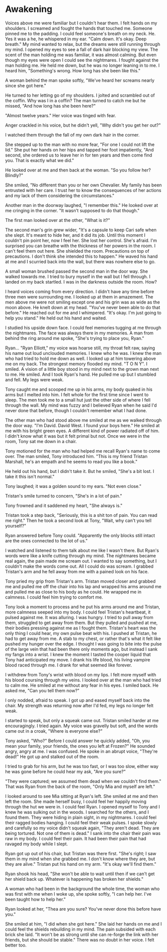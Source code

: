 # Awakening

Voices above me were familiar but I couldn't hear them.  I felt hands on my shoulders.  I screamed and fought the hands that touched me.  Someone pinned me to the padding.  I could feel someone's breath on my neck.  He.  Yes it was a he, he whispered in my ear.  "Calm down.  It's okay.  Deep breath."  My mind wanted to relax, but the dreams were still running through my mind.  I opened my eyes to see a fall of dark hair blocking my view.  The scent of the man holding me was familiar, it was almost calming.  But even though my eyes were open I could see the nightmares.  I fought against the man holding me.  He held me down, but he was no longer leaning in to me.  I heard him, "Something's wrong.  How long has she been like this."

A woman behind the man spoke softly, "We've heard her screams nearly since she got here."

He turned to her letting go of my shoulders.  I jolted and scrambled out of the coffin.  Why was I in a coffin?  The man turned to catch me but he missed, "And how long has she been here?"

"Almost twelve years."  Her voice was tinged with fear.

Anger crackled in his voice, but he didn't yell, "Why didn't you get her out?"

I watched them through the fall of my own dark hair in the corner.

She stepped up to the man with no more fear, "For one I could not lift the lid."  She put her hands on her hips and tapped her foot impatiently, "And second, she ordered us to leave her in for ten years and then come find you.  That is exactly what we did."

He looked over at me and then back at the woman.  "So you follow her? Blindly?"

She smiled, "No different than you or her own Chevalier.  My family has been entrusted with her care.  I trust her to know the consequences of her actions and my lack of them considering the circumstances."

Another man in the doorway laughed, "I remember this."  He looked over at me cringing in the corner.  "It wasn't supposed to do that though."

The first man looked over at the other, "What is it?"

The second man's grin grew wider, "It's a capsule to keep Cari safe when she slept.  It's meant to hide her, and it did its job.  Until this moment I couldn't pin point her, now I feel her.  She lost her control.  She's afraid.  I'm surprised you can breathe with the thickness of her powers in the room.  I can't feel them out here.  She shielded the room.  Precautions on top of precautions.  I don't think she intended this to happen."  He waved his hand at me and I scurried back into the wall, but there was nowhere else to go.

A small woman brushed passed the second man in the door way.  She walked towards me.  I tried to bury myself in the wall but I fell through.  I landed on my back startled.  I was in the darkness outside the room.  How?

I heard voices coming from every direction.  I didn't have any time before three men were surrounding me.  I looked up at them in amazement.  The men above me were not smiling except one and his grin was as wide as the moon above.  He knelt down at my head.  "You've never been able to do that before."  He reached out for me and I whimpered.  "It's okay.  I'm just going to help you stand."  He held out his hand and waited.

I studied his upside down face.  I could feel memories tugging at me through the nightmares.  The face was always there in my memories.  A man from behind the ring around me spoke, "She's trying to place you, Ryan."

Ryan... "Ryan Elliott," my voice was hoarse still, my throat felt raw, saying his name out loud unclouded memories.  I knew who he was.  I knew the man who had tried to hold me down as well.  I looked up at him towering above me on my back.  The strongest memory flooded my mind.  "T O N Y".  I smiled.  A vision of a little boy stood in my mind next to the grown man next to me.  He smiled.  And I took Ryan's hand.  He pulled me up but I stumbled and fell.  My legs were weak.  

Tony caught me and scooped me up in his arms, my body quaked in his arms but I melted into him.  I felt whole for the first time since I went to sleep.  The men took me to a small hut just the other side of where I fell through the wall.  My mind was fuzzy and I believed Ryan when he said I'd never done that before, though I couldn't remember what I had done.

The other man who had stood above me smiled at me as we walked through the door way.  "I'm David. David West.  I found your boys here."  He smiled at me with his bright green eyes.  A different kind of power radiated off of him.  I didn't know what it was but it felt primal but not.  Once we were in the room, Tony sat me down in a chair.  

Tony motioned for the man who had helped me recall Ryan's name to come over.  The man smiled, Tony introduced him.  "This is my friend Tristan Marshall, he's an empath and he seems to read you like a book."

He held out his hand, but I didn't take it.  But he smiled, "She's a bit lost.  I take it this isn't normal."

Tony laughed; it was a golden sound to my ears.  "Not even close."

Tristan's smile turned to concern, "She's in a lot of pain."

Tony frowned and it saddened my heart, "She always is."

Tristan took a step back, "Seriously, this is a shit ton of pain.  You can read me right."  Then he took a second look at Tony, "Wait, why can't you tell yourself?"

Ryan answered before Tony could.  "Apparently the only blocks still intact are the ones connected to the lot of us."

I watched and listened to them talk about me like I wasn't there.  But Ryan's words were like a knife cutting through my mind.  The nightmares became real again, the pain made me scream out.  I wanted to say something, but I couldn't make the words come out.  All I could do was scream.  I grabbed Tristan's arm and he fell away from me with a pained look on his face.

Tony pried my grip from Tristan's arm.  Tristan moved closer and grabbed me and pulled me off the chair into his lap and wrapped his arms around me and pulled me as close to his body as he could.  He wrapped me in calmness.  I could feel him trying to comfort me.  

Tony look a moment to process and he put his arms around me and Tristan, more calmness seeped into my body.  I could feel Tristan's heartbeat, it pulsed against me.   It was alluring.  I was hungry.  I tried to pull away from them, struggled to get away from them.  But they pulled and pushed at me, their bodies pressing against me as I fought them.  Tristan's heart was the only thing I could hear, my own pulse beat with his.  I pushed at Tristan, he had to get away from me.  A stab to my chest, or rather that's what it felt like pushed my hunger over the edge.  I thought I was going to bite into the pulse of the large vein that had been there only moments ago, but instead I sank my fangs into a wrist.  I knew the moment I tasted the cooper liquid that Tony had anticipated my move.  I drank his life blood, his living vampire blood raced through me.  I drank for what seemed like forever.

I withdrew from Tony's wrist with blood on my lips.  I felt more myself with his blood coursing through my veins.  I looked over at the man who had tried to calm me.  He smiled at me without any fear in his eyes.  I smiled back.  He asked me, "Can you tell them now?"

I only nodded, afraid to speak.  I got up and eased myself back into the chair.  My strength was returning now after I'd fed, my legs no longer felt weak.  

I started to speak,  but only a squeak came out.  Tristan smiled harder at me encouragingly.  I tried again.  My voice was gravelly but soft, and the words came out in a croak, "Where is everyone else?"

Tony asked, "Who?"  Before I could answer he quickly added, "Oh, you mean your family, your friends, the ones you left at Frozen?"  He sounded angry, angry at me.  I was confused.  He spoke in an abrupt voice, "They're dead!"  He got up and stalked out of the room.

I tried to grab for his arm, but he was too fast, or I was too slow, either way he was gone before he could hear my ask, "Are you sure?"

"They were captured; we assumed them dead when we couldn't find them."  That was Ryan from the back of the room, "Only Mia and myself are left."

I looked around to see Mia sitting at Ryan's left.  She smiled at me and then left the room.  She made herself busy, I could feel her happily moving through the hut we were in.  I could feel Ryan.  I opened myself to Tony and I knew he was sulking out in the woods.  I searched for the others, and I found them.  They were hiding in plain sight, in my nightmares.  I could feel their ragged bodies hanging.  I could feel their weak pulses.  I spoke slowly and carefully so my voice didn't squeak again, "They aren't dead.  They are being tortured.  Not one of them is dead."  I sank into the chair their pain was raw in my body.  I could feel their pain.  It had been their pain that had ravaged my body while I slept.

Ryan got up out of his chair, but Tristan was there first.  "She's right; I saw them in my mind when she grabbed me.  I don't know where they are, but they are alive."  Tristan put his hand on my arm.  "It's okay we'll find them."

Ryan shook his head, "She won't be able to wait until then if we can't get her shield back up.  Whatever is happening has broken her shields."  

A woman who had been in the background the whole time, the woman who was first with me when I woke up, she spoke softly, "I can help her.  I've been taught how to help her."

Ryan looked at her, "Thea are you sure?  You've never done this before have you."

She smiled at him, "I did when she got here."  She laid her hands on me and I could feel the shields rebuilding in my mind.  The pain subsided with each brick she laid.  "It won't be as strong until she can re-forge the link with her friends, but she should be stable."  There was no doubt in her voice.  I felt better too.

